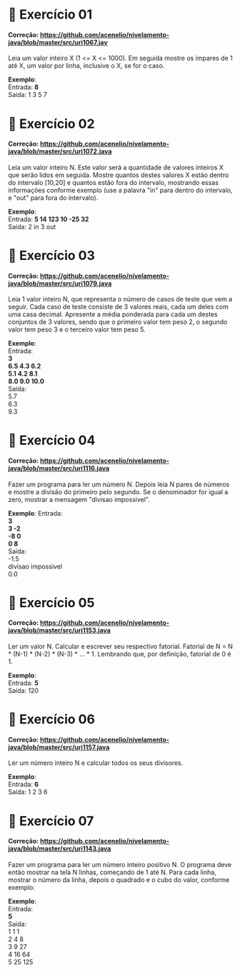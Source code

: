 # 📖 Exercício 01 
#### Correção: https://github.com/acenelio/nivelamento-java/blob/master/src/uri1067.jav
Leia um valor inteiro X (1 <= X <= 1000). Em seguida mostre os ímpares de 1 até X, um valor por linha, inclusive o X, se for o caso.   

**Exemplo**:    
Entrada: **8**    
Saída: 1 3 5 7   
# 📖 Exercício 02 
#### Correção: https://github.com/acenelio/nivelamento-java/blob/master/src/uri1072.java 
Leia um valor inteiro N. Este valor será a quantidade de valores inteiros X que serão lidos em seguida. Mostre quantos destes valores X estão dentro do intervalo [10,20] e quantos estão fora do intervalo, mostrando essas informações conforme exemplo (use a palavra "in" para dentro do intervalo, e "out" para fora do intervalo).

**Exemplo**:    
Entrada: **5 14 123 10 -25 32**    
Saída: 2 in 3 out   
# 📖 Exercício 03
#### Correção: https://github.com/acenelio/nivelamento-java/blob/master/src/uri1079.java 
Leia 1 valor inteiro N, que representa o número de casos de teste que vem a seguir. Cada caso de teste consiste de 3 valores reais, cada um deles com uma casa decimal. Apresente a média ponderada para cada um destes conjuntos de 3 valores, sendo que o primeiro valor tem peso 2, o segundo valor tem peso 3 e o terceiro valor tem peso 5.    

**Exemplo**:    
Entrada:    
**3    
6.5 4.3 6.2    
5.1 4.2 8.1    
8.0 9.0 10.0**    
Saída:    
5.7    
6.3    
9.3   
# 📖 Exercício 04 
#### Correção: https://github.com/acenelio/nivelamento-java/blob/master/src/uri1116.java 
Fazer um programa para ler um número N. Depois leia N pares de números e mostre a divisão do primeiro pelo segundo. Se o denominador for igual a zero, mostrar a mensagem "divisao impossivel".   

**Exemplo**:
Entrada:    
**3   
3 -2       
-8 0    
0 8**   
Saída:   
-1.5    
divisao impossivel    
0.0   
# 📖 Exercício 05 
#### Correção: https://github.com/acenelio/nivelamento-java/blob/master/src/uri1153.java 
Ler um valor N. Calcular e escrever seu respectivo fatorial. Fatorial de N = N * (N-1) * (N-2) * (N-3) * ... * 1. Lembrando que, por definição, fatorial de 0 é 1.   

**Exemplo**:   
Entrada: **5**   
Saída: 120   
# 📖 Exercício 06
#### Correção: https://github.com/acenelio/nivelamento-java/blob/master/src/uri1157.java 
Ler um número inteiro N e calcular todos os seus divisores.   

**Exemplo**:   
Entrada: **6**      
Saída: 1 2 3 6   
# 📖 Exercício 07 
#### Correção: https://github.com/acenelio/nivelamento-java/blob/master/src/uri1143.java 
Fazer um programa para ler um número inteiro positivo N. O programa deve então mostrar na tela N linhas, começando de 1 até N. Para cada linha, mostrar o número da linha, depois o quadrado e o cubo do valor, conforme exemplo.   

**Exemplo**:   
Entrada:    
**5**   
Saída:    
1 1 1   
2 4 8    
3 9 27    
4 16 64    
5 25 125   
